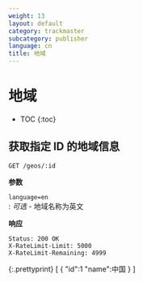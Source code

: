 ```yaml
---
weight: 13
layout: default
category: trackmaster
subcategory: publisher
language: cn
title: 地域
---
```


# 地域 #

* TOC
{:toc}


## 获取指定 ID 的地域信息

    GET /geos/:id

**参数**   
 
`language=en`    
: _可选_  - 地域名称为英文

**响应**

    Status: 200 OK
    X-RateLimit-Limit: 5000
    X-RateLimit-Remaining: 4999


{:.prettyprint}
     [
            {
            "id":1
            "name":中国
            }
        ]

